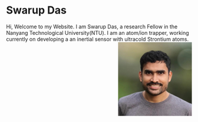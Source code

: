 # Swarup Das


Hi, Welcome to my Website. I am Swarup Das, a research Fellow in the Nanyang Technological University(NTU). I am an atom/ion trapper, working currently on developing a 
an inertial sensor with ultracold Strontium atoms.
<img src="pic_github.jpg" width="200" height="200" align="right">
